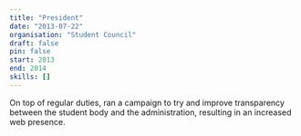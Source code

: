```yaml
---
title: "President"
date: "2013-07-22"
organisation: "Student Council"
draft: false
pin: false
start: 2013
end: 2014
skills: []
---
```


On top of regular duties, ran a campaign to try and improve transparency
between the student body and the administration, resulting in an
increased web presence.
